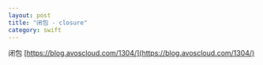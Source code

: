 ```yaml
---
layout: post
title: "闭包 - closure"
category: swift
---
```



闭包 [https://blog.avoscloud.com/1304/](https://blog.avoscloud.com/1304/)